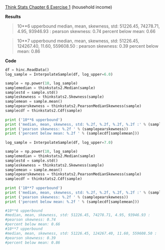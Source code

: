 [Think Stats Chapter 6 Exercise 1](http://greenteapress.com/thinkstats2/html/thinkstats2007.html#toc60) (household income)

**Results**
>10**6 upperbound
>median, mean, skewness, std: 51226.45, 74278.71, 4.95, 93946.93 :
>pearson skewness: 0.74 
>percent below mean: 0.66 

>10**7 upperbound
>median, mean, skewness, std: 51226.45, 124267.40, 11.60, 559608.50 :
>pearson skewness: 0.39 
>percent below mean: 0.86

**Code**

```python
df = hinc.ReadData()
log_sample = InterpolateSample(df, log_upper=6.0)

sample = np.power(10, log_sample)
samplemedian = thinkstats2.Median(sample)
samplestd = sample.std()
sampleskewness = thinkstats2.Skewness(sample)
samplemean = sample.mean()
samplepearskewness = thinkstats2.PearsonMedianSkewness(sample)
samplecdf = thinkstats2.Cdf(sample)
   
print ('10**6 upperbound')   
print ('median, mean, skewness, std: %.2f, %.2f, %.2f, %.2f :' % (samplemedian, samplemean, sampleskewness, samplestd))
print ('pearson skewness: %.2f ' % (samplepearskewness))
print ('percent below mean: %.2f ' % (samplecdf[samplemean]))
    
log_sample = InterpolateSample(df, log_upper=7.0)

sample = np.power(10, log_sample)
samplemedian = thinkstats2.Median(sample)
samplestd = sample.std()
sampleskewness = thinkstats2.Skewness(sample)
samplemean = sample.mean()
samplepearskewness = thinkstats2.PearsonMedianSkewness(sample)
samplecdf = thinkstats2.Cdf(sample)
   
print ('10**7 upperbound')   
print ('median, mean, skewness, std: %.2f, %.2f, %.2f, %.2f :' % (samplemedian, samplemean, sampleskewness, samplestd))
print ('pearson skewness: %.2f ' % (samplepearskewness))
print ('percent below mean: %.2f ' % (samplecdf[samplemean]))

#10**6 upperbound
#median, mean, skewness, std: 51226.45, 74278.71, 4.95, 93946.93 :
#pearson skewness: 0.74 
#percent below mean: 0.66 
#10**7 upperbound
#median, mean, skewness, std: 51226.45, 124267.40, 11.60, 559608.50 :
#pearson skewness: 0.39 
#percent below mean: 0.86
```
